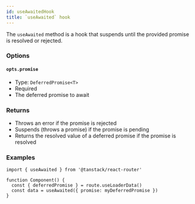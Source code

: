 ```yaml
---
id: useAwaitedHook
title: `useAwaited` hook
---
```



The `useAwaited` method is a hook that suspends until the provided promise is resolved or rejected.

### Options

#### `opts.promise`

- Type: `DeferredPromise<T>`
- Required
- The deferred promise to await

### Returns

- Throws an error if the promise is rejected
- Suspends (throws a promise) if the promise is pending
- Returns the resolved value of a deferred promise if the promise is resolved

### Examples

```tsx
import { useAwaited } from '@tanstack/react-router'

function Component() {
  const { deferredPromise } = route.useLoaderData()
  const data = useAwaited({ promise: myDeferredPromise })
}
```

